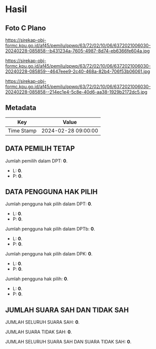 # Hasil

## Foto C Plano

https://sirekap-obj-formc.kpu.go.id/af45/pemilu/ppwp/63/72/02/10/06/6372021006030-20240228-085858--b431234a-7605-4987-8d74-eb6366fe604a.jpg

https://sirekap-obj-formc.kpu.go.id/af45/pemilu/ppwp/63/72/02/10/06/6372021006030-20240228-085859--4647eee9-2c40-468a-82b4-706f53b06061.jpg

https://sirekap-obj-formc.kpu.go.id/af45/pemilu/ppwp/63/72/02/10/06/6372021006030-20240228-085858--214ec1e4-5c8e-40d6-aa38-1929b2172dc5.jpg


## Metadata

| Key        | Value               |
| ---------- | ------------------- |
| Time Stamp | 2024-02-28 09:00:00 |


## DATA PEMILIH TETAP

Jumlah pemilih dalam DPT: **0**.
 * L: **0**.
 * P: **0**.

## DATA PENGGUNA HAK PILIH

Jumlah pengguna hak pilih dalam DPT: **0**.
 * L: **0**.
 * P: **0**.

Jumlah pengguna hak pilih dalam DPTb: **0**.
 * L: **0**.
 * P: **0**.

Jumlah pengguna hak pilih dalam DPK: **0**.
 * L: **0**.
 * P: **0**.

Jumlah pengguna hak pilih: **0**.
 * L: **0**.
 * P: **0**.

## JUMLAH SUARA SAH DAN TIDAK SAH

JUMLAH SELURUH SUARA SAH: **0**.

JUMLAH SUARA TIDAK SAH: **0**.

JUMLAH SELURUH SUARA SAH DAN SUARA TIDAK SAH: **0**.


